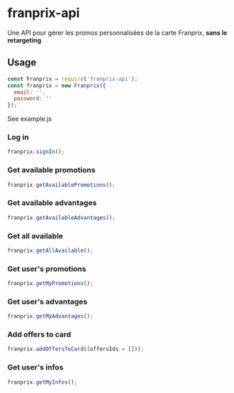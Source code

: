 # franprix-api

Une API pour gérer les promos personnalisées de la carte Franprix, **sans le retargeting**

## Usage

```javascript
const Franprix = require('franprix-api');
const franprix = new Franprix({
  email: '',
  password: ''
});
```

See example.js

### Log in

```javascript
franprix.signIn();
```

### Get available promotions

```javascript
franprix.getAvailablePromotions();
```

### Get available advantages

```javascript
franprix.getAvailableAdvantages();
```

### Get all available

```javascript
franprix.getAllAvailable();
```

### Get user's promotions

```javascript
franprix.getMyPromotions();
```

### Get user's advantages

```javascript
franprix.getMyAdvantages();
```

### Add offers to card

```javascript
franprix.addOffersToCard((offersIds = []));
```

### Get user's infos

```javascript
franprix.getMyInfos();
```
